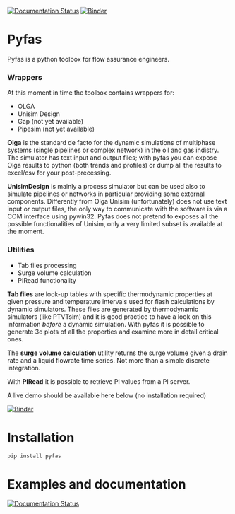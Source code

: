 [![Documentation Status](https://readthedocs.org/projects/pyfas/badge/?version=latest)](http://pyfas.readthedocs.io/en/latest/?badge=latest)
[![Binder](http://mybinder.org/badge.svg)](http://mybinder.org:/repo/gpagliuca/pyfas)

# Pyfas

Pyfas is a python toolbox for flow assurance engineers.

### Wrappers
At this moment in time the toolbox contains wrappers for:

* OLGA 
* Unisim Design
* Gap (not yet available)
* Pipesim (not yet available)

**Olga** is the standard de facto for the dynamic simulations of multiphase
systems (single pipelines or complex network) in the oil and gas indistry. The
simulator has text input and output files; with pyfas you can expose Olga
results to python (both trends and profiles) or dump all the results to excel/csv
for your post-precessing.

**UnisimDesign** is mainly a process simulator but can be used also to simulate
pipelines or networks in particular providing some external components.
Differently from Olga Unisim (unfortunately) does not use text input or
output files, the only way to communicate with the software is via a COM interface
using pywin32.  Pyfas does not pretend to exposes all the possible
functionalities of Unisim, only a very limited subset is available at the
moment.

### Utilities

* Tab files processing
* Surge volume calculation
* PIRead functionality

**Tab files** are look-up tables with specific thermodynamic properties at
given pressure and temperature intervals used for flash calculations by dynamic
simulators. These files are generated by thermodynamic simulators (like
PTVTsim) and it is good practice to have a look on this information *before*
a dynamic simulation. With pyfas it is possible to generate 3d plots of all the
properties and examine more in detail critical ones. 

The **surge volume calculation** utility returns the surge volume given a drain
rate and a liquid flowrate time series. Not more than a simple discrete
integration.

With **PIRead** it is possible to retrieve PI values from a PI server.

A live demo should be available here below (no installation required)

[![Binder](http://mybinder.org/badge.svg)](http://mybinder.org:/repo/gpagliuca/pyfas)

# Installation 
`pip install pyfas`

# Examples and documentation

[![Documentation Status](https://readthedocs.org/projects/pyfas/badge/?version=latest)](http://pyfas.readthedocs.io/en/latest/?badge=latest)
